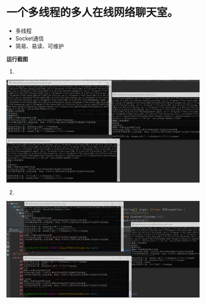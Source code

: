 # 一个多线程的多人在线网络聊天室。

* 多线程
* Socket通信
* 简易、易读、可维护

**运行截图**

1.

![image](https://github.com/hahaen/Multithreaded-chat/blob/main/img/1.png)

2.

![image](https://github.com/hahaen/Multithreaded-chat/blob/main/img/2.png)